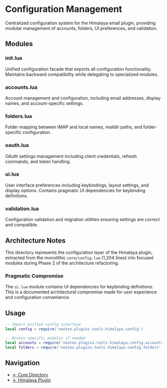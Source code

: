 # Configuration Management

Centralized configuration system for the Himalaya email plugin, providing modular management of accounts, folders, UI preferences, and validation.

## Modules

### init.lua
Unified configuration facade that exports all configuration functionality. Maintains backward compatibility while delegating to specialized modules.

### accounts.lua
Account management and configuration, including email addresses, display names, and account-specific settings.

### folders.lua
Folder mapping between IMAP and local names, maildir paths, and folder-specific configuration.

### oauth.lua
OAuth settings management including client credentials, refresh commands, and token handling.

### ui.lua
User interface preferences including keybindings, layout settings, and display options. Contains pragmatic UI dependencies for keybinding definitions.

### validation.lua
Configuration validation and migration utilities ensuring settings are correct and compatible.

## Architecture Notes

This directory represents the configuration layer of the Himalaya plugin, extracted from the monolithic `core/config.lua` (1,204 lines) into focused modules during Phase 2 of the architecture refactoring.

### Pragmatic Compromise
The `ui.lua` module contains UI dependencies for keybinding definitions. This is a documented architectural compromise made for user experience and configuration convenience.

## Usage

```lua
-- Import unified config interface
local config = require('neotex.plugins.tools.himalaya.config')

-- Access specific modules if needed
local accounts = require('neotex.plugins.tools.himalaya.config.accounts')
local folders = require('neotex.plugins.tools.himalaya.config.folders')
```

## Navigation
- [← Core Directory](../core/README.md)
- [← Himalaya Plugin](../README.md)